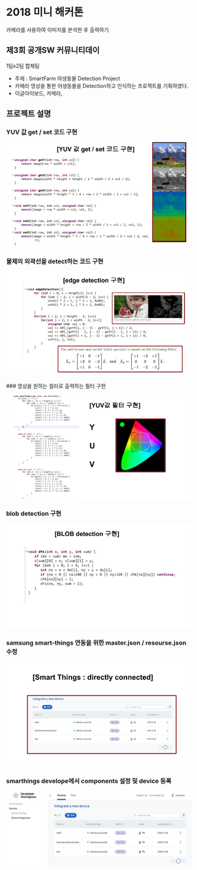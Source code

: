 # 2018 미니 해커톤
카메라를 사용하여 이미지를 분석한 후 출력하기

## 제3회 공개SW 커뮤니티데이
1팀x2팀 합체팀<br>
- 주제 : SmartFarm 야생동물 Detection Project<br>
- 카메라 영상을 통한 야생동물을 Detection하고 인식하는 프로젝트를 기획하였다.
- 이글아이보드, 카메라, 

## 프로젝트 설명

### YUV 값 get / set 코드 구현
<p align="center">
 <img src="./images/1.jpg" width= "500" >
</p>

### 물체의 외곽선을 detect하는 코드 구현
<p align="center">
 <img src="./images/2.jpg" width= "500">
</p>
### 영상을 원하는 컬러로 출력하는 필터 구현
<p align="center">
 <img src="./images/3.jpg" width= "500">
</p>

### blob detection 구현
<p align="center">
 <img src="./images/4.jpg" width= "500">
</p>

### samsung smart-things 연동을 위한 master.json / resourse.json 수정
 <p align="center">
  <img src="./images/5.jpg" width= "500">
 </p>

### smarthings develope에서 components 설정 및 device 등록
 <p align="center">
  <img src="./images/7.JPG" width= "500" >
 </p>


